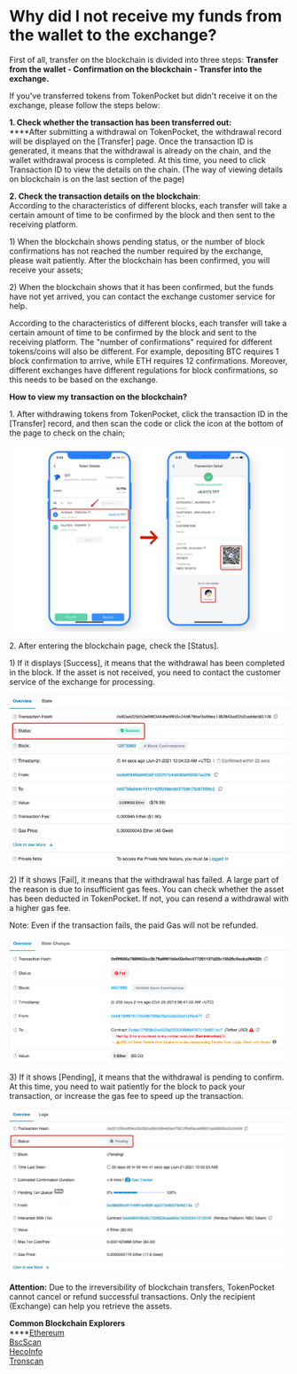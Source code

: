 # Why did I not receive my funds from the wallet to the exchange?

First of all, transfer on the blockchain is divided into three steps: **Transfer from the wallet - Confirmation on the blockchain - Transfer into the exchange.**&#x20;

If you've transferred tokens from TokenPocket but didn't receive it on the exchange, please follow the steps below:&#x20;

**1. Check whether the transaction has been transferred out:**\
****After submitting a withdrawal on TokenPocket, the withdrawal record will be displayed on the \[Transfer] page. Once the transaction ID is generated, it means that the withdrawal is already on the chain, and the wallet withdrawal process is completed. At this time, you need to click Transaction ID to view the details on the chain. (The way of viewing details on blockchain is on the last section of the page)&#x20;

**2. Check the transaction details on the blockchain**:\
According to the characteristics of different blocks, each transfer will take a certain amount of time to be confirmed by the block and then sent to the receiving platform.&#x20;

1\) When the blockchain shows pending status, or the number of block confirmations has not reached the number required by the exchange, please wait patiently. After the blockchain has been confirmed, you will receive your assets;&#x20;

2\) When the blockchain shows that it has been confirmed, but the funds have not yet arrived, you can contact the exchange customer service for help.&#x20;

According to the characteristics of different blocks, each transfer will take a certain amount of time to be confirmed by the block and sent to the receiving platform. The "number of confirmations" required for different tokens/coins will also be different. For example, depositing BTC requires 1 block confirmation to arrive, while ETH requires 12 confirmations. Moreover, different exchanges have different regulations for block confirmations, so this needs to be based on the exchange.&#x20;

**How to view my transaction on the blockchain?**&#x20;

1\. After withdrawing tokens from TokenPocket, click the transaction ID in the \[Transfer] record, and then scan the code or click the icon at the bottom of the page to check on the chain;&#x20;

![](<../.gitbook/assets/1 (13) (1).png>)

2\. After entering the blockchain page, check the \[Status].

1\) If it displays \[Success], it means that the withdrawal has been completed in the block. If the asset is not received, you need to contact the customer service of the exchange for processing.

![](../.gitbook/assets/cheng-gong-lian-.jpg)

2\) If it shows \[Fail], it means that the withdrawal has failed. A large part of the reason is due to insufficient gas fees. You can check whether the asset has been deducted in TokenPocket. If not, you can resend a withdrawal with a higher gas fee.&#x20;

Note: Even if the transaction fails, the paid Gas will not be refunded.

![](../.gitbook/assets/fails.png)

3\) If it shows \[Pending], it means that the withdrawal is pending to confirm. At this time, you need to wait patiently for the block to pack your transaction, or increase the gas fee to speed up the transaction.

![](../.gitbook/assets/pending.jpg)

**Attention:** Due to the irreversibility of blockchain transfers, TokenPocket cannot cancel or refund successful transactions. Only the recipient (Exchange) can help you retrieve the assets.

**Common Blockchain Explorers**\
****[Ethereum](https://cn.etherscan.com)\
[BscScan](https://bscscan.com)\
[HecoInfo](https://hecoinfo.com)\
[Tronscan](https://tronscan.io/#/)

